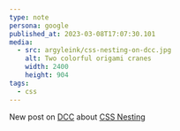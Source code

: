 ```yaml
---
type: note
persona: google
published_at: 2023-03-08T17:07:30.101
media:
  - src: argyleink/css-nesting-on-dcc.jpg
    alt: Two colorful origami cranes
    width: 2400
    height: 904
tags: 
  - css
---
```


New post on [DCC](https://developer.chrome.com) about [CSS Nesting](https://developer.chrome.com/articles/css-nesting/)